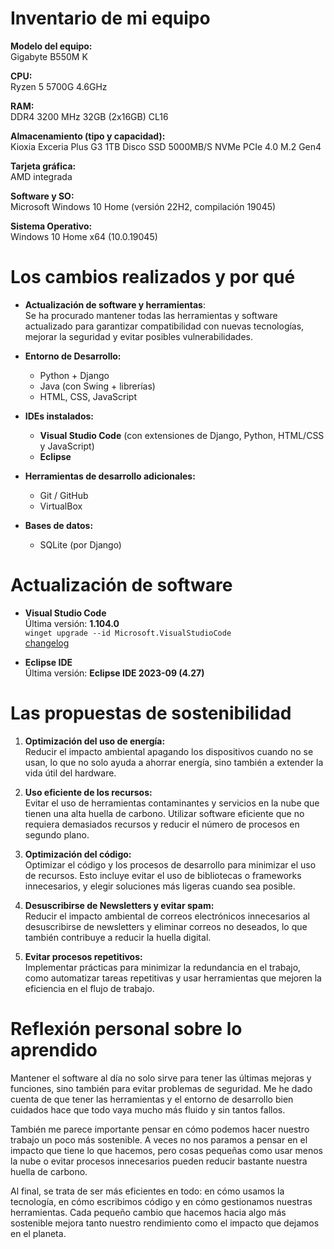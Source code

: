 # Inventario de mi equipo

**Modelo del equipo:**  
Gigabyte B550M K

**CPU:**  
Ryzen 5 5700G 4.6GHz

**RAM:**  
DDR4 3200 MHz 32GB (2x16GB) CL16

**Almacenamiento (tipo y capacidad):**  
Kioxia Exceria Plus G3 1TB Disco SSD 5000MB/S NVMe PCIe 4.0 M.2 Gen4

**Tarjeta gráfica:**  
AMD integrada

**Software y SO:**  
Microsoft Windows 10 Home (versión 22H2, compilación 19045)

**Sistema Operativo:**  
Windows 10 Home x64 (10.0.19045)

# Los cambios realizados y por qué

- **Actualización de software y herramientas**:  
  Se ha procurado mantener todas las herramientas y software actualizado para garantizar compatibilidad con nuevas tecnologías, mejorar la seguridad y evitar posibles vulnerabilidades.
  
- **Entorno de Desarrollo:**
  - Python + Django
  - Java (con Swing + librerías)
  - HTML, CSS, JavaScript
  
- **IDEs instalados:**
  - **Visual Studio Code** (con extensiones de Django, Python, HTML/CSS y JavaScript)
  - **Eclipse**
  
- **Herramientas de desarrollo adicionales:**
  - Git / GitHub
  - VirtualBox

- **Bases de datos:**  
  - SQLite (por Django)

# Actualización de software
- **Visual Studio Code**  
  Última versión: **1.104.0**  
  `winget upgrade --id Microsoft.VisualStudioCode`  
  [changelog](https://github.com/microsoft/vscode/issues?q=is%3Aissue+is%3Aclosed+milestone%3A%22August+2025+Recovery+1%22+)

- **Eclipse IDE**  
  Última versión: **Eclipse IDE 2023-09 (4.27)**


# Las propuestas de sostenibilidad

1. **Optimización del uso de energía:**  
   Reducir el impacto ambiental apagando los dispositivos cuando no se usan, lo que no solo ayuda a ahorrar energía, sino también a extender la vida útil del hardware.
   
2. **Uso eficiente de los recursos:**  
   Evitar el uso de herramientas contaminantes y servicios en la nube que tienen una alta huella de carbono. Utilizar software eficiente que no requiera demasiados recursos y reducir el número de procesos en segundo plano.
   
3. **Optimización del código:**  
   Optimizar el código y los procesos de desarrollo para minimizar el uso de recursos. Esto incluye evitar el uso de bibliotecas o frameworks innecesarios, y elegir soluciones más ligeras cuando sea posible.

4. **Desuscribirse de Newsletters y evitar spam:**  
   Reducir el impacto ambiental de correos electrónicos innecesarios al desuscribirse de newsletters y eliminar correos no deseados, lo que también contribuye a reducir la huella digital.

5. **Evitar procesos repetitivos:**  
   Implementar prácticas para minimizar la redundancia en el trabajo, como automatizar tareas repetitivas y usar herramientas que mejoren la eficiencia en el flujo de trabajo.

# Reflexión personal sobre lo aprendido
Mantener el software al día no solo sirve para tener las últimas mejoras y funciones, sino también para evitar problemas de seguridad. Me he dado cuenta de que tener las herramientas y el entorno de desarrollo bien cuidados hace que todo vaya mucho más fluido y sin tantos fallos.

También me parece importante pensar en cómo podemos hacer nuestro trabajo un poco más sostenible. A veces no nos paramos a pensar en el impacto que tiene lo que hacemos, pero cosas pequeñas como usar menos la nube o evitar procesos innecesarios pueden reducir bastante nuestra huella de carbono.

Al final, se trata de ser más eficientes en todo: en cómo usamos la tecnología, en cómo escribimos código y en cómo gestionamos nuestras herramientas. Cada pequeño cambio que hacemos hacia algo más sostenible mejora tanto nuestro rendimiento como el impacto que dejamos en el planeta.
